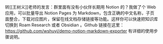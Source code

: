 转[[王树义]]老师的发言：群里面有没有小伙伴长期用 Notion 的？我做了个 Web 应用，可以批量导出 Notion Pages 为 Markdown，包含正确的中文名称，子页面整合，下载对应图片，保留在线文档存储链接等功能。这样你可以快速把知识库切换到 Roam Research 或者 Obsidian 。Github 链接在这里：https://github.com/wshuyi/demo-notion-markdown-exporter 有详细的使用步骤说明。
